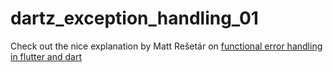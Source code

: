 # dartz_exception_handling_01

Check out the nice explanation by Matt Rešetár on [functional error handling in flutter and dart](
https://resocoder.com/2019/12/14/functional-error-handling-in-flutter-dart-2-either-task-fp/
)